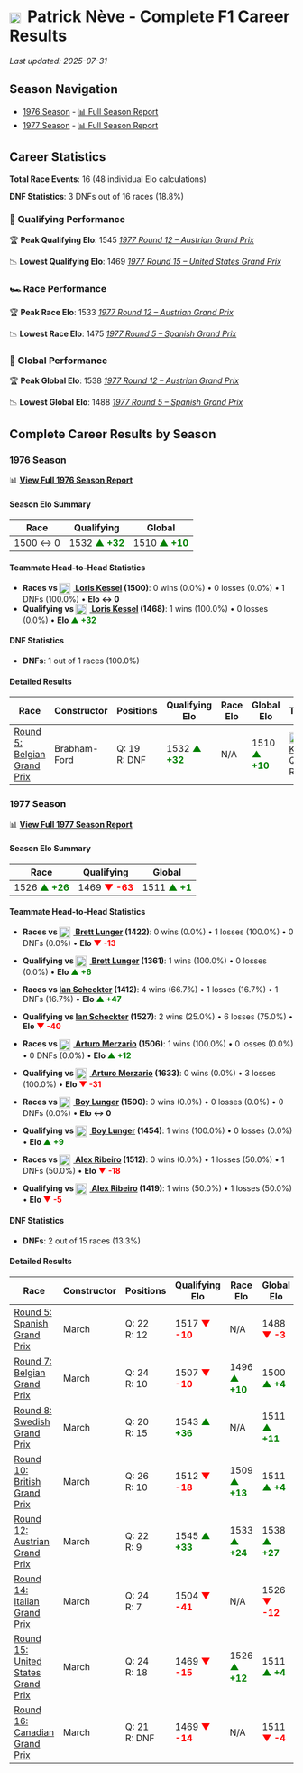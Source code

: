 # <img src="https://upload.wikimedia.org/wikipedia/commons/6/65/Flag_of_Belgium.svg" alt="Belgium" width="20" height="auto" style="vertical-align: middle; margin-right: 5px;" onerror="this.outerHTML='🇧🇪'; this.style.marginRight='5px';"/> Patrick Nève - Complete F1 Career Results

*Last updated: 2025-07-31*

## Season Navigation

- [1976 Season](#1976-season) - [📊 Full Season Report](../seasons/1976-season-report)
- [1977 Season](#1977-season) - [📊 Full Season Report](../seasons/1977-season-report)

## Career Statistics

**Total Race Events**: 16 (48 individual Elo calculations)

**DNF Statistics**: 3 DNFs out of 16 races (18.8%)

### 🏁 Qualifying Performance

🏆 **Peak Qualifying Elo**: 1545
   *[1977 Round 12 – Austrian Grand Prix](../seasons/1977-season-report#round-12-austrian-grand-prix)*

📉 **Lowest Qualifying Elo**: 1469
   *[1977 Round 15 – United States Grand Prix](../seasons/1977-season-report#round-15-united-states-grand-prix)*

### 🏎️ Race Performance

🏆 **Peak Race Elo**: 1533
   *[1977 Round 12 – Austrian Grand Prix](../seasons/1977-season-report#round-12-austrian-grand-prix)*

📉 **Lowest Race Elo**: 1475
   *[1977 Round 5 – Spanish Grand Prix](../seasons/1977-season-report#round-5-spanish-grand-prix)*

### 🌟 Global Performance

🏆 **Peak Global Elo**: 1538
   *[1977 Round 12 – Austrian Grand Prix](../seasons/1977-season-report#round-12-austrian-grand-prix)*

📉 **Lowest Global Elo**: 1488
   *[1977 Round 5 – Spanish Grand Prix](../seasons/1977-season-report#round-5-spanish-grand-prix)*


## Complete Career Results by Season

### 1976 Season

📊 **[View Full 1976 Season Report](../seasons/1976-season-report)**

#### Season Elo Summary

| Race | Qualifying | Global |
|------|------------|--------|
| 1500 ↔ 0 | 1532 **<span style="color: green;">▲ +32</span>** | 1510 **<span style="color: green;">▲ +10</span>** |

#### Teammate Head-to-Head Statistics

- **Races vs [<img src="https://upload.wikimedia.org/wikipedia/commons/f/f3/Flag_of_Switzerland.svg" alt="Switzerland" width="20" height="auto" style="vertical-align: middle; margin-right: 5px;" onerror="this.outerHTML='🇨🇭'; this.style.marginRight='5px';"/> Loris Kessel](loris-kessel) (1500)**: 0 wins (0.0%) • 0 losses (0.0%) • 1 DNFs (100.0%) • **Elo ↔ 0**
- **Qualifying vs [<img src="https://upload.wikimedia.org/wikipedia/commons/f/f3/Flag_of_Switzerland.svg" alt="Switzerland" width="20" height="auto" style="vertical-align: middle; margin-right: 5px;" onerror="this.outerHTML='🇨🇭'; this.style.marginRight='5px';"/> Loris Kessel](loris-kessel) (1468)**: 1 wins (100.0%) • 0 losses (0.0%) • **Elo <span style="color: green;">▲ +32</span>**


#### DNF Statistics

- **DNFs**: 1 out of 1 races (100.0%)

#### Detailed Results

| Race | Constructor | Positions | Qualifying Elo | Race Elo | Global Elo | Teammate |
|------|-------------|-----------|----------------|----------|------------|----------|
| [Round 5: Belgian Grand Prix](../seasons/1976-season-report#round-5-belgian-grand-prix) | Brabham-Ford | Q: 19<br/>R: DNF | 1532 **<span style="color: green;">▲ +32</span>** | N/A | 1510 **<span style="color: green;">▲ +10</span>** | [<img src="https://upload.wikimedia.org/wikipedia/commons/f/f3/Flag_of_Switzerland.svg" alt="Switzerland" width="20" height="auto" style="vertical-align: middle; margin-right: 5px;" onerror="this.outerHTML='🇨🇭'; this.style.marginRight='5px';"/> Loris Kessel](loris-kessel)<br/>Q: 23<br/>R: DNF |

### 1977 Season

📊 **[View Full 1977 Season Report](../seasons/1977-season-report)**

#### Season Elo Summary

| Race | Qualifying | Global |
|------|------------|--------|
| 1526 **<span style="color: green;">▲ +26</span>** | 1469 **<span style="color: red;">▼ -63</span>** | 1511 **<span style="color: green;">▲ +1</span>** |

#### Teammate Head-to-Head Statistics

- **Races vs [<img src="https://upload.wikimedia.org/wikipedia/commons/a/a4/Flag_of_the_United_States.svg" alt="United States" width="20" height="auto" style="vertical-align: middle; margin-right: 5px;" onerror="this.outerHTML='🇺🇸'; this.style.marginRight='5px';"/> Brett Lunger](brett-lunger) (1422)**: 0 wins (0.0%) • 1 losses (100.0%) • 0 DNFs (0.0%) • **Elo **<span style="color: red;">▼ -13</span>****
- **Qualifying vs [<img src="https://upload.wikimedia.org/wikipedia/commons/a/a4/Flag_of_the_United_States.svg" alt="United States" width="20" height="auto" style="vertical-align: middle; margin-right: 5px;" onerror="this.outerHTML='🇺🇸'; this.style.marginRight='5px';"/> Brett Lunger](brett-lunger) (1361)**: 1 wins (100.0%) • 0 losses (0.0%) • **Elo <span style="color: green;">▲ +6</span>**

- **Races vs [Ian Scheckter](ian-scheckter) (1412)**: 4 wins (66.7%) • 1 losses (16.7%) • 1 DNFs (16.7%) • **Elo **<span style="color: green;">▲ +47</span>****
- **Qualifying vs [Ian Scheckter](ian-scheckter) (1527)**: 2 wins (25.0%) • 6 losses (75.0%) • **Elo <span style="color: red;">▼ -40</span>**

- **Races vs [<img src="https://upload.wikimedia.org/wikipedia/commons/0/03/Flag_of_Italy.svg" alt="Italy" width="20" height="auto" style="vertical-align: middle; margin-right: 5px;" onerror="this.outerHTML='🇮🇹'; this.style.marginRight='5px';"/> Arturo Merzario](arturo-merzario) (1506)**: 1 wins (100.0%) • 0 losses (0.0%) • 0 DNFs (0.0%) • **Elo **<span style="color: green;">▲ +12</span>****
- **Qualifying vs [<img src="https://upload.wikimedia.org/wikipedia/commons/0/03/Flag_of_Italy.svg" alt="Italy" width="20" height="auto" style="vertical-align: middle; margin-right: 5px;" onerror="this.outerHTML='🇮🇹'; this.style.marginRight='5px';"/> Arturo Merzario](arturo-merzario) (1633)**: 0 wins (0.0%) • 3 losses (100.0%) • **Elo <span style="color: red;">▼ -31</span>**

- **Races vs [<img src="https://upload.wikimedia.org/wikipedia/commons/2/20/Flag_of_the_Netherlands.svg" alt="Netherlands" width="20" height="auto" style="vertical-align: middle; margin-right: 5px;" onerror="this.outerHTML='🇳🇱'; this.style.marginRight='5px';"/> Boy Lunger](boy-lunger) (1500)**: 0 wins (0.0%) • 0 losses (0.0%) • 0 DNFs (0.0%) • **Elo ↔ 0**
- **Qualifying vs [<img src="https://upload.wikimedia.org/wikipedia/commons/2/20/Flag_of_the_Netherlands.svg" alt="Netherlands" width="20" height="auto" style="vertical-align: middle; margin-right: 5px;" onerror="this.outerHTML='🇳🇱'; this.style.marginRight='5px';"/> Boy Lunger](boy-lunger) (1454)**: 1 wins (100.0%) • 0 losses (0.0%) • **Elo <span style="color: green;">▲ +9</span>**

- **Races vs [<img src="https://upload.wikimedia.org/wikipedia/commons/0/05/Flag_of_Brazil.svg" alt="Brazil" width="20" height="auto" style="vertical-align: middle; margin-right: 5px;" onerror="this.outerHTML='🇧🇷'; this.style.marginRight='5px';"/> Alex Ribeiro](alex-ribeiro) (1512)**: 0 wins (0.0%) • 1 losses (50.0%) • 1 DNFs (50.0%) • **Elo **<span style="color: red;">▼ -18</span>****
- **Qualifying vs [<img src="https://upload.wikimedia.org/wikipedia/commons/0/05/Flag_of_Brazil.svg" alt="Brazil" width="20" height="auto" style="vertical-align: middle; margin-right: 5px;" onerror="this.outerHTML='🇧🇷'; this.style.marginRight='5px';"/> Alex Ribeiro](alex-ribeiro) (1419)**: 1 wins (50.0%) • 1 losses (50.0%) • **Elo <span style="color: red;">▼ -5</span>**


#### DNF Statistics

- **DNFs**: 2 out of 15 races (13.3%)

#### Detailed Results

| Race | Constructor | Positions | Qualifying Elo | Race Elo | Global Elo | Teammate |
|------|-------------|-----------|----------------|----------|------------|----------|
| [Round 5: Spanish Grand Prix](../seasons/1977-season-report#round-5-spanish-grand-prix) | March | Q: 22<br/>R: 12 | 1517 **<span style="color: red;">▼ -10</span>** | N/A | 1488 **<span style="color: red;">▼ -3</span>** | [<img src="https://upload.wikimedia.org/wikipedia/commons/a/a4/Flag_of_the_United_States.svg" alt="United States" width="20" height="auto" style="vertical-align: middle; margin-right: 5px;" onerror="this.outerHTML='🇺🇸'; this.style.marginRight='5px';"/> Brett Lunger](brett-lunger)<br/>Q: 28<br/>R: 10 |
| [Round 7: Belgian Grand Prix](../seasons/1977-season-report#round-7-belgian-grand-prix) | March | Q: 24<br/>R: 10 | 1507 **<span style="color: red;">▼ -10</span>** | 1496 **<span style="color: green;">▲ +10</span>** | 1500 **<span style="color: green;">▲ +4</span>** | [<img src="https://upload.wikimedia.org/wikipedia/commons/0/03/Flag_of_Italy.svg" alt="Italy" width="20" height="auto" style="vertical-align: middle; margin-right: 5px;" onerror="this.outerHTML='🇮🇹'; this.style.marginRight='5px';"/> Arturo Merzario](arturo-merzario)<br/>Q: 14<br/>R: 14 |
| [Round 8: Swedish Grand Prix](../seasons/1977-season-report#round-8-swedish-grand-prix) | March | Q: 20<br/>R: 15 | 1543 **<span style="color: green;">▲ +36</span>** | N/A | 1511 **<span style="color: green;">▲ +11</span>** | [Ian Scheckter](ian-scheckter)<br/>Q: 21<br/>R: DNF |
| [Round 10: British Grand Prix](../seasons/1977-season-report#round-10-british-grand-prix) | March | Q: 26<br/>R: 10 | 1512 **<span style="color: red;">▼ -18</span>** | 1509 **<span style="color: green;">▲ +13</span>** | 1511 **<span style="color: green;">▲ +4</span>** | [<img src="https://upload.wikimedia.org/wikipedia/commons/0/03/Flag_of_Italy.svg" alt="Italy" width="20" height="auto" style="vertical-align: middle; margin-right: 5px;" onerror="this.outerHTML='🇮🇹'; this.style.marginRight='5px';"/> Arturo Merzario](arturo-merzario)<br/>Q: 17<br/>R: DNF |
| [Round 12: Austrian Grand Prix](../seasons/1977-season-report#round-12-austrian-grand-prix) | March | Q: 22<br/>R: 9 | 1545 **<span style="color: green;">▲ +33</span>** | 1533 **<span style="color: green;">▲ +24</span>** | 1538 **<span style="color: green;">▲ +27</span>** | [Ian Scheckter](ian-scheckter)<br/>Q: 24<br/>R: 25 |
| [Round 14: Italian Grand Prix](../seasons/1977-season-report#round-14-italian-grand-prix) | March | Q: 24<br/>R: 7 | 1504 **<span style="color: red;">▼ -41</span>** | N/A | 1526 **<span style="color: red;">▼ -12</span>** | [Ian Scheckter](ian-scheckter)<br/>Q: 17<br/>R: DNF |
| [Round 15: United States Grand Prix](../seasons/1977-season-report#round-15-united-states-grand-prix) | March | Q: 24<br/>R: 18 | 1469 **<span style="color: red;">▼ -15</span>** | 1526 **<span style="color: green;">▲ +12</span>** | 1511 **<span style="color: green;">▲ +4</span>** | [<img src="https://upload.wikimedia.org/wikipedia/commons/0/05/Flag_of_Brazil.svg" alt="Brazil" width="20" height="auto" style="vertical-align: middle; margin-right: 5px;" onerror="this.outerHTML='🇧🇷'; this.style.marginRight='5px';"/> Alex Ribeiro](alex-ribeiro)<br/>Q: 23<br/>R: 15 |
| [Round 16: Canadian Grand Prix](../seasons/1977-season-report#round-16-canadian-grand-prix) | March | Q: 21<br/>R: DNF | 1469 **<span style="color: red;">▼ -14</span>** | N/A | 1511 **<span style="color: red;">▼ -4</span>** | [<img src="https://upload.wikimedia.org/wikipedia/commons/0/05/Flag_of_Brazil.svg" alt="Brazil" width="20" height="auto" style="vertical-align: middle; margin-right: 5px;" onerror="this.outerHTML='🇧🇷'; this.style.marginRight='5px';"/> Alex Ribeiro](alex-ribeiro)<br/>Q: 23<br/>R: 8 |

